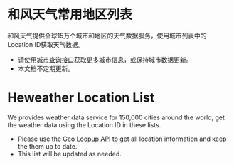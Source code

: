 # 和风天气常用地区列表 

和风天气提供全球15万个城市和地区的天气数据服务，使用城市列表中的Location ID获取天气数据。

- 请使用[城市查询接口](https://dev.heweather.com/docs/geo/)获取更多城市信息，或保持城市数据更新。
- 本文档不定期更新。

# Heweather Location List

We provides weather data service for 150,000 cities around the world, get the weather data using the Location ID in these lists.

- Please use the [Geo Loopup API](https://dev.heweather.com/docs/geo/) to get all location information and keep the them up to date.
- This list will be updated as needed.